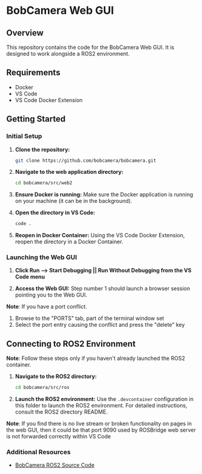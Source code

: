 # BobCamera Web GUI

## Overview

This repository contains the code for the BobCamera Web GUI. It is designed to work alongside a ROS2 environment.

## Requirements

- Docker
- VS Code
- VS Code Docker Extension

## Getting Started

### Initial Setup

1. **Clone the repository:**
    ```bash
    git clone https://github.com/bobcamera/bobcamera.git
    ```

2. **Navigate to the web application directory:**
    ```bash
    cd bobcamera/src/web2
    ```

3. **Ensure Docker is running:**
    Make sure the Docker application is running on your machine (it can be in the background).

4. **Open the directory in VS Code:**
    ```bash
    code .
    ```

5. **Reopen in Docker Container:**
    Using the VS Code Docker Extension, reopen the directory in a Docker Container.

### Launching the Web GUI

1. **Click Run --> Start Debugging || Run Without Debugging from the VS Code menu**

2. **Access the Web GUI:**
    Step number 1 should launch a browser session pointing you to the Web GUI.    

**Note**: If you have a port conflict.

  1. Browse to the "PORTS" tab, part of the terminal window set
  2. Select the port entry causing the conflict and press the "delete" key

## Connecting to ROS2 Environment

**Note**: Follow these steps only if you haven't already launched the ROS2 container.

1. **Navigate to the ROS2 directory:**
    ```bash
    cd bobcamera/src/ros
    ```

2. **Launch the ROS2 environment:**
    Use the `.devcontainer` configuration in this folder to launch the ROS2 environment. For detailed instructions, consult the ROS2 directory README.

**Note**:
If you find there is no live stream or broken functionality on pages in the web GUI, then it could be that port 9090 used by ROSBridge web server is not forwarded correctly within VS Code

### Additional Resources

- [BobCamera ROS2 Source Code](https://github.com/bobcamera/bobcamera/tree/main/src/ros2)

